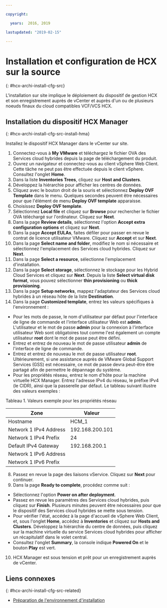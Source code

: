 ```yaml
---

copyright:

  years:  2016, 2019

lastupdated: "2019-02-15"

---
```

# Installation et configuration de HCX sur la source
{: #hcx-archi-install-cfg-src}

L'installation sur site implique le déploiement du dispositif de gestion HCX et son enregistrement auprès de vCenter et auprès d'un ou de plusieurs noeuds finaux du cloud compatibles VCF/VCS HCX.

## Installation du dispositif HCX Manager
{: #hcx-archi-install-cfg-src-install-hma}

Installez le dispositif HCX Manager dans le vCenter sur site.

1. Connectez-vous à **My VMware** et téléchargez le fichier OVA des Services cloud hybrides depuis la page de téléchargement du produit.
2. Ouvrez un navigateur et connectez-vous au client vSphere Web Client. Cette tâche ne peut pas être effectuée depuis le client vSphere. Consultez l'onglet **Home**.
3. Dans la liste **Inventories Trees**, cliquez sur **Host and Clusters**.
4. Développez la hiérarchie pour afficher les centres de données.
5. Cliquez avec le bouton droit de la souris et sélectionnez **Deploy OVF Template** dans le menu. Quelques secondes peuvent être nécessaires pour que l'élément de menu **Deploy OVF template** apparaisse.
6. Choisissez **Deploy OVF template**.
  1. Sélectionnez **Local file** et cliquez sur **Browse** pour rechercher le fichier OVA téléchargé sur l'ordinateur. Cliquez sur **Next**.
  2. Dans la page **Review details**, sélectionnez l'option **Accept extra configuration options** et cliquez sur **Next**.
  3. Dans la page **Accept EULAs**, faites défiler pour passer en revue le contrat de licence utilisateur VMware. Cliquez sur **Accept** et sur **Next**.
  4. Dans la page **Select name and folder**, modifiez le nom si nécessaire et sélectionnez l'emplacement des Services cloud hybrides. Cliquez sur **Next**.
  5. Dans la page **Select a resource**, sélectionne l'emplacement d'installation.
  6. Dans la page **Select storage**, sélectionnez le stockage pour les Hybrid Cloud Services et cliquez sur **Next**. Depuis la liste **Select virtual disk format**, vous pouvez sélectionner **thin provisioning** ou **thick provisioning**.
  7. Dans la page **Setup networks**, mappez l'adaptateur des Services cloud hybrides à un réseau hôte de la liste **Destination**.
7. Dans la page **Customized template**, entrez les valeurs spécifiques à l'environnement :
  * Pour les mots de passe, le nom d'utilisateur par défaut pour l'interface de ligne de commande et l'interface utilisateur Web est **admin**. L'utilisateur et le mot de passe **admin** pour la connexion à l'interface utilisateur Web sont obligatoires tout comme l'est également un compte utilisateur **root** dont le mot de passe peut être défini.
  * Entrez et entrez de nouveau le mot de passe utilisateur **admin** de l'interface de ligne de commande.
  * Entrez et entrez de nouveau le mot de passe utilisateur **root**. Ultérieurement, si une assistance auprès de VMware Global Support Services (GSS) est nécessaire, ce mot de passe devra peut-être être partagé afin de permettre le dépannage du système.
  * Pour les propriétés réseau, entrez le nom d'hôte pour la machine virtuelle HCX Manager. Entrez l'adresse IPv4 du réseau, le préfixe IPv4 (le CIDR), ainsi que la passerelle par défaut. Le tableau suivant illustre des valeurs exemples :

Tableau 1. Valeurs exemple pour les propriétés réseau

| Zone                    | Valeur           |
|--------------------------|-----------------|
| Hostname                 | HCM_1           |
| Network 1 IPv4 Address   | 192.168.200.101 |
| Network 1 IPv4 Prefix    | 24              |
| Default IPv4 Gateway     | 192.168.200.1   |
| Network 1 IPv6 Address   |                 |
| Network 1 IPv6 Prefix    |                 |

8. Passez en revue la page des liaisons vService. Cliquez sur **Next** pour continuer.
9. Dans la page **Ready to complete**, procédez comme suit :
  * Sélectionnez l'option **Power on after deployment**.
  * Passez en revue les paramètres des Services cloud hybrides, puis cliquez sur **Finish**. Plusieurs minutes peuvent être nécessaires pour que le dispositif des Services cloud hybrides se mette sous tension.
  * Pour vérifier l'état, accédez à la page d'accueil de vSphere Web Client, et, sous l'onglet **Home**, accédez à **Inventories** et cliquez sur **Hosts and Clusters**. Développez la hiérarchie du centre de données, puis cliquez sur la machine virtuelle du service Services cloud hybrides pour afficher un récapitulatif dans le volet central.
  * Consultez l'onglet **Summary**, la console indique **Powered On** et le bouton **Play** est vert.
10. HCX Manager est sous tension et prêt pour un enregistrement auprès de vCenter.

## Liens connexes
{: #hcx-archi-install-cfg-src-related}

* [Préparation de l'environnement d'installation](/docs/services/vmwaresolutions/archiref/hcx-archi?topic=vmware-solutions-hcx-archi-prep-install)

